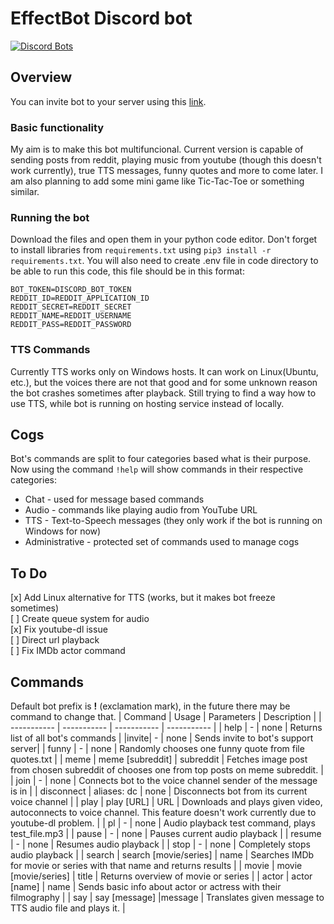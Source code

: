 # EffectBot Discord bot
[![Discord Bots](https://top.gg/api/widget/status/821641151613894706.svg)](https://top.gg/bot/821641151613894706)

## Overview
You can invite bot to your server using this [link](https://top.gg/bot/821641151613894706).

### Basic functionality
My aim is to make this bot multifuncional. Current version is capable of sending posts from reddit, playing music from youtube (though this doesn't work currently), true TTS messages, funny quotes and more to come later. I am also planning to add some mini game like Tic-Tac-Toe or something similar.

### Running the bot
Download the files and open them in your python code editor. Don't forget to install libraries from `requirements.txt` using `pip3 install -r requirements.txt`. You will also need to create .env file in code directory to be able to run this code, this file should be in this format:
```
BOT_TOKEN=DISCORD_BOT_TOKEN
REDDIT_ID=REDDIT_APPLICATION_ID
REDDIT_SECRET=REDDIT_SECRET
REDDIT_NAME=REDDIT_USERNAME
REDDIT_PASS=REDDIT_PASSWORD
``` 
### TTS Commands
Currently TTS works only on Windows hosts. It can work on Linux(Ubuntu, etc.), but the voices there are not that good and for some unknown reason the bot crashes sometimes after playback. Still trying to find a way how to use TTS, while bot is running on hosting service instead of locally.

## Cogs
Bot's commands are split to four categories based what is their purpose. Now using the command `!help` will show commands in their respective categories:
- Chat - used for message based commands
- Audio - commands like playing audio from YouTube URL
- TTS - Text-to-Speech messages (they only work if the bot is running on Windows for now)
- Administrative - protected set of commands used to manage cogs

## To Do
[x] Add Linux alternative for TTS (works, but it makes bot freeze sometimes) </br>
[ ] Create queue system for audio </br>
[x] Fix youtube-dl issue </br>
[ ] Direct url playback </br>
[ ] Fix IMDb actor command </br>

## Commands
Default bot prefix is **!** (exclamation mark), in the future there may be command to change that.
| Command | Usage | Parameters | Description |
| ----------- | ----------- | ----------- | ----------- |
| help | - | none | Returns list of all bot's commands |
|invite| - | none | Sends invite to bot's support server|
| funny | - |  none | Randomly chooses one funny quote from file quotes.txt |
| meme | meme [subreddit] | subreddit | Fetches image post from chosen subreddit of chooses one from top posts on meme subreddit. |
| join | - | none | Connects bot to the voice channel sender of the message is in |
| disconnect | aliases: dc | none | Disconnects bot from its current voice channel |
| play | play [URL] | URL | Downloads and plays given video, autoconnects to voice channel. This feature doesn't work currently due to youtube-dl problem. |
| pl | - | none | Audio playback test command, plays test_file.mp3 |
| pause | - | none | Pauses current audio playback |
| resume | - | none | Resumes audio playback |
| stop | - | none | Completely stops audio playback |
| search | search [movie/series] | name | Searches IMDb for movie or series with that name and returns results |
| movie | movie [movie/series] | title | Returns overview of movie or series |
| actor | actor [name] | name | Sends basic info about actor or actress with their filmography |
| say | say [message] |message | Translates given message to TTS audio file and plays it. |